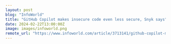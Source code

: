 ```yaml
---
layout: post
blog: "InfoWorld"
title: "GitHub Copilot makes insecure code even less secure, Snyk says"
date: 2024-02-22T13:00:00Z
image: images/infoworld.png
remote_url: "https://www.infoworld.com/article/3713141/github-copilot-makes-insecure-code-even-less-secure-snyk-says.html#tk.rss_applicationdevelopment"
---
```

